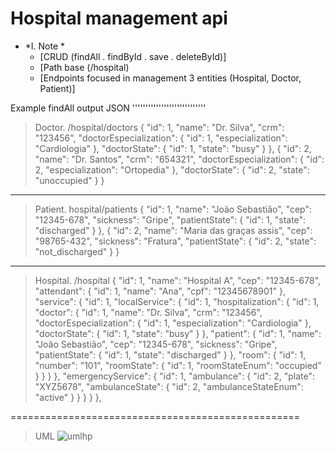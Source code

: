 # Hospital management api
- *I. Note *
  - [CRUD (findAll . findById . save . deleteById)]
  - [Path base (/hospital)
  - [Endpoints focused in management 3 entities (Hospital, Doctor, Patient)]

 Example findAll output JSON
''''''''''''''''''''''''''''
> Doctor. /hospital/doctors
>     {
        "id": 1,
        "name": "Dr. Silva",
        "crm": "123456",
        "doctorEspecialization": {
            "id": 1,
            "especialization": "Cardiologia"
        },
        "doctorState": {
            "id": 1,
            "state": "busy"
        }
    },
    {
        "id": 2,
        "name": "Dr. Santos",
        "crm": "654321",
        "doctorEspecialization": {
            "id": 2,
            "especialization": "Ortopedia"
        },
        "doctorState": {
            "id": 2,
            "state": "unoccupied"
        }
    }
------------------
> Patient. hospital/patients
>     {
        "id": 1,
        "name": "João Sebastião",
        "cep": "12345-678",
        "sickness": "Gripe",
        "patientState": {
            "id": 1,
            "state": "discharged"
        }
    },
    {
        "id": 2,
        "name": "Maria das graças assis",
        "cep": "98765-432",
        "sickness": "Fratura",
        "patientState": {
            "id": 2,
            "state": "not_discharged"
        }
    }
    
------------------
> Hospital. /hospital
>     {
        "id": 1,
        "name": "Hospital A",
        "cep": "12345-678",
        "attendant": {
            "id": 1,
            "name": "Ana",
            "cpf": "12345678901"
        },
        "service": {
            "id": 1,
            "localService": {
                "id": 1,
                "hospitalization": {
                    "id": 1,
                    "doctor": {
                        "id": 1,
                        "name": "Dr. Silva",
                        "crm": "123456",
                        "doctorEspecialization": {
                            "id": 1,
                            "especialization": "Cardiologia"
                        },
                        "doctorState": {
                            "id": 1,
                            "state": "busy"
                        }
                    },
                    "patient": {
                        "id": 1,
                        "name": "João Sebastião",
                        "cep": "12345-678",
                        "sickness": "Gripe",
                        "patientState": {
                            "id": 1,
                            "state": "discharged"
                        }
                    },
                    "room": {
                        "id": 1,
                        "number": "101",
                        "roomState": {
                            "id": 1,
                            "roomStateEnum": "occupied"
                        }
                    }
                }
            },
            "emergencyService": {
                "id": 1,
                "ambulance": {
                    "id": 2,
                    "plate": "XYZ5678",
                    "ambulanceState": {
                        "id": 2,
                        "ambulanceStateEnum": "active"
                    }
                }
            }
        }
    },

==================================================







> UML
![umlhp](https://github.com/Mizugue/Hospital-management-api/assets/126506298/c4c493b9-f0b4-4dc4-9255-a9aa24db4bf8)

